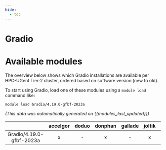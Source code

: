 ```yaml
---
hide:
  - toc
---
```


Gradio
======

# Available modules


The overview below shows which Gradio installations are available per HPC-UGent Tier-2 cluster, ordered based on software version (new to old).

To start using Gradio, load one of these modules using a `module load` command like:

```shell
module load Gradio/4.19.0-gfbf-2023a
```

*(This data was automatically generated on {{modules_last_updated}})*

| |accelgor|doduo|donphan|gallade|joltik|litleo|shinx|
| :---: | :---: | :---: | :---: | :---: | :---: | :---: | :---: |
|Gradio/4.19.0-gfbf-2023a|x|-|x|-|x|x|x|
